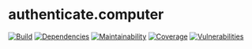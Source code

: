 # authenticate.computer

[![Build](https://img.shields.io/travis/com/jgarber623/authenticate.computer/main.svg?style=for-the-badge)](https://travis-ci.com/jgarber623/authenticate.computer)
[![Dependencies](https://img.shields.io/depfu/jgarber623/authenticate.computer.svg?style=for-the-badge)](https://depfu.com/github/jgarber623/authenticate.computer)
[![Maintainability](https://img.shields.io/codeclimate/maintainability/jgarber623/authenticate.computer.svg?style=for-the-badge)](https://codeclimate.com/github/jgarber623/authenticate.computer)
[![Coverage](https://img.shields.io/codeclimate/c/jgarber623/authenticate.computer.svg?style=for-the-badge)](https://codeclimate.com/github/jgarber623/authenticate.computer/code)
[![Vulnerabilities](https://img.shields.io/snyk/vulnerabilities/github/jgarber623/authenticate.computer.svg?style=for-the-badge)](https://snyk.io/test/github/jgarber623/authenticate.computer)
